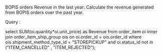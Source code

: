 BOPIS orders Revenue in the last year:
Calculate the revenue generated from BOPIS orders over the past year.


Query : 

select SUM(oi.quantity*oi.unit_price) as Revenue
from order_item oi
inner join order_item_ship_group ois
on oi.order_id = ois.order_id
where ois.shipment_method_type_id = "STOREPICKUP"
and oi.status_id not in ("ITEM_CANCELLED" , "ITEM_REJECTED");
